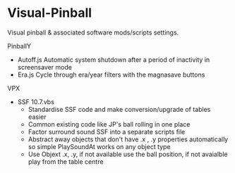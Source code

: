 # Visual-Pinball
Visual pinball & associated software mods/scripts settings.

PinballY
  - Autoff.js Automatic system shutdown after a period of inactivity in screensaver mode
  - Era.js    Cycle through era/year filters with the magnasave buttons

VPX
  - SSF 10.7.vbs
    - Standardise SSF code and make conversion/upgrade of tables easier
    - Common existing code like JP's ball rolling in one place
    - Factor surround sound SSF into a separate scripts file
    - Abstract away objects that don't have .x , .y properties automatically so simple PlaySoundAt works on any object type
    - Use Objext .x, .y, if not available use the ball position, if not avaialble play from the table centre
  
